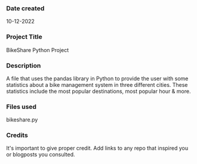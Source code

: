 ### Date created
10-12-2022

### Project Title
BikeShare Python Project

### Description
A file that uses the pandas library in Python to provide the user with some statistics about a bike management system in three different cities. These statistics include the most popular destinations, most popular hour & more.

### Files used
bikeshare.py

### Credits
It's important to give proper credit. Add links to any repo that inspired you or blogposts you consulted.

